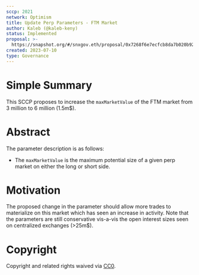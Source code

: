```yaml
---
sccp: 2021
network: Optimism
title: Update Perp Parameters - FTM Market
author: Kaleb (@kaleb-keny)
status: Implemented
proposal: >-
  https://snapshot.org/#/snxgov.eth/proposal/0x7268f6e7ecfcb8da7b020b927fd3e130214e06b2f1b370f7b450cb8fbf0a624a
created: 2023-07-10
type: Governance
---
```


# Simple Summary

This SCCP proposes to increase the `maxMarketValue` of the FTM market from 3 million to 6 million (1.5m$).

# Abstract

The parameter description is as follows:
- The `maxMarketValue` is the maximum potential size of a given perp market on either the long or short side. 

# Motivation

The proposed change in the parameter should allow more trades to materialize on this market which has seen an increase in activity. Note that the parameters are still conservative vis-a-vis the open interest sizes seen on centralized exchanges (>25m$).

# Copyright

Copyright and related rights waived via [CC0](https://creativecommons.org/publicdomain/zero/1.0/).
